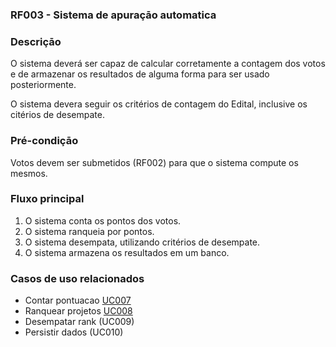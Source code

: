 ### RF003 - Sistema de apuraçāo automatica

### Descriçāo

O sistema deverá ser capaz de calcular corretamente a contagem dos votos e de armazenar os resultados de alguma forma para ser usado posteriormente.

O sistema devera seguir os critérios de contagem do Edital, inclusive os citérios de desempate.

### Pré-condiçāo

Votos devem ser submetidos (RF002) para que o sistema compute os mesmos.

### Fluxo principal

1. O sistema conta os pontos dos votos.
2. O sistema ranqueia por pontos.
3. O sistema desempata, utilizando critérios de desempate.
4. O sistema armazena os resultados em um banco.

### Casos de uso relacionados

- Contar pontuacao [UC007](../../casos-de-uso/UC007.md)
- Ranquear projetos [UC008](../../casos-de-uso/UC008.md)
- Desempatar rank (UC009)
- Persistir dados (UC010)